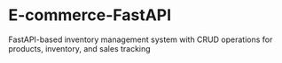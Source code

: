 # E-commerce-FastAPI
FastAPI-based inventory management system with CRUD operations for products, inventory, and sales tracking
